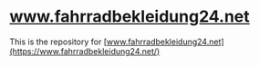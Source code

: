 # www.fahrradbekleidung24.net

This is the repository for [www.fahrradbekleidung24.net](https://www.fahrradbekleidung24.net/)
